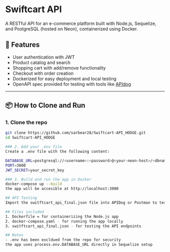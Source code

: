 # Swiftcart API

A RESTful API for an e-commerce platform built with Node.js, Sequelize, and PostgreSQL (hosted on Neon), containerized using Docker.

## 🚀 Features

- User authentication with JWT
- Product catalog and search
- Shopping cart with add/remove functionality
- Checkout with order creation
- Dockerized for easy deployment and local testing
- OpenAPI spec provided for testing with tools like [APIdog](https://apidog.com)

---

## 📦 How to Clone and Run


### 1. Clone the repo

```bash
git clone https://github.com/sarbear28/Swiftcart-API_HODGE.git
cd Swiftcart-API_HODGE

### 2. Add your .env file
Create a .env file with the following content: 

DATABASE_URL=postgresql://<username>:<password>@<your-neon-host>/<dbname>?sslmode=require
PORT=3000
JWT_SECRET=your_secret_key

### 3. Build and run the app in Docker
docker-compose up --build
the app will be accesible at http://localhost:3000

## API Testing
Import the switftcart_api_final.json file into APIDog or Postman to test the API endpoints

## Files included
1. Dockerfile = for containerizing the Node.js app
2. docker-compose.yaml - for running the app locally
3. switftcart_api_final.json - for testing the API endpoints

## Notes
- .env has been excldued from the repo for security
the app uses process.env.DATABASE_URL directly in Sequelize setup



